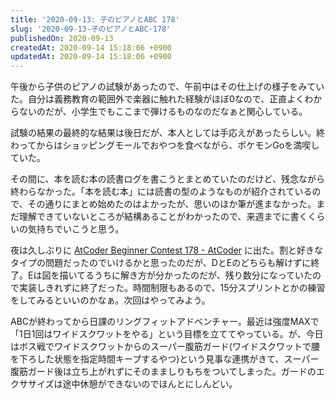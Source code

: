 ```yaml
---
title: '2020-09-13: 子のピアノとABC 178'
slug: '2020-09-13-子のピアノとABC-178'
publishedOn: 2020-09-13
createdAt: 2020-09-14 15:18:06 +0900
updatedAt: 2020-09-14 15:18:06 +0900
---
```

午後から子供のピアノの試験があったので、午前中はその仕上げの様子をみていた。自分は義務教育の範囲外で楽器に触れた経験がほぼ0なので、正直よくわからないのだが、小学生でもここまで弾けるものなのだなぁと関心している。

試験の結果の最終的な結果は後日だが、本人としては手応えがあったらしい。終わってからはショッピングモールでおやつを食べながら、ポケモンGoを満喫していた。

その間に、本を読む本の読書ログを書こうとまとめていたのだけど、残念ながら終わらなかった。「本を読む本」には読書の型のようなものが紹介されているので、その通りにまとめ始めたのはよかったが、思いのほか筆が進まなかった。まだ理解できていないところが結構あることがわかったので、来週までに書くくらいの気持ちでいこうと思う。

夜は久しぶりに [AtCoder Beginner Contest 178 - AtCoder](https://atcoder.jp/contests/abc178) に出た。割と好きなタイプの問題だったのでいけるかと思ったのだが、DとEのどちらも解けずに終了。Eは図を描いてるうちに解き方が分かったのだが、残り数分になっていたので実装しきれずに終了だった。時間制限もあるので、15分スプリントとかの練習をしてみるといいのかなぁ。次回はやってみよう。

ABCが終わってから日課のリングフィットアドベンチャー。最近は強度MAXで「1日1回はワイドスクワットをやる」という目標を立ててやっている。が、今日はボス戦でワイドスクワットからのスーパー腹筋ガード(ワイドスクワットで腰を下ろした状態を指定時間キープするやつ)という見事な連携がきて、スーパー腹筋ガード後は立ち上がれずにそのまましりもちをついてしまった。ガードのエクササイズは途中休憩ができないのでほんとにしんどい。
